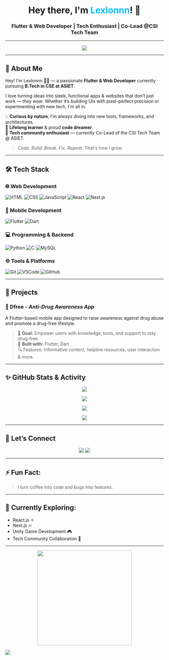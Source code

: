 <h1 align="center">Hey there, I'm <span style="color:#00BFFF;">Lexlonnn</span>! 👋</h1>  
<h3 align="center">Flutter & Web Developer | Tech Enthusiast | Co-Lead @CSI Tech Team</h3>

---

<!-- Typing Animation -->
<p align="center">
  <img src="https://readme-typing-svg.herokuapp.com?font=Fira+Code&size=24&pause=1000&color=00F7FF&center=true&vCenter=true&width=435&lines=Hi+I'm+Lexlonnn!;Web+%26+Flutter+Developer;Tech+Explorer+%7C+Code+Dreamer" />
</p>

---

## 🚀 About Me
Hey! I'm Lexlonnn 👨‍💻 — a passionate **Flutter & Web Developer** currently pursuing **B.Tech in CSE at ASIET**.  

I love turning ideas into sleek, functional apps & websites that don’t just work — they *wow*. Whether it’s building UIs with pixel-perfect precision or experimenting with new tech, I'm all in.

💡 **Curious by nature**, I'm always diving into new tools, frameworks, and architectures.  
🧠 **Lifelong learner** & proud **code dreamer**.  
🤝 **Tech community enthusiast** — currently Co-Lead of the CSI Tech Team @ ASIET.  

> *Code. Build. Break. Fix. Repeat.* That's how I grow.

---

## 🛠️ Tech Stack

### 🌐 Web Development
![HTML](https://img.shields.io/badge/HTML-E34F26?style=flat&logo=html5&logoColor=white)
![CSS](https://img.shields.io/badge/CSS-1572B6?style=flat&logo=css3)
![JavaScript](https://img.shields.io/badge/JavaScript-F7DF1E?style=flat&logo=javascript&logoColor=black)
![React](https://img.shields.io/badge/React-20232A?style=flat&logo=react&logoColor=61DAFB)
![Next.js](https://img.shields.io/badge/Next.js-000000?style=flat&logo=nextdotjs&logoColor=white)

### 📱 Mobile Development
![Flutter](https://img.shields.io/badge/Flutter-02569B?style=flat&logo=flutter&logoColor=white)
![Dart](https://img.shields.io/badge/Dart-0175C2?style=flat&logo=dart&logoColor=white)

### 💻 Programming & Backend
![Python](https://img.shields.io/badge/Python-3776AB?style=flat&logo=python)
![C](https://img.shields.io/badge/C-00599C?style=flat&logo=c)
![MySQL](https://img.shields.io/badge/MySQL-4479A1?style=flat&logo=mysql)

### ⚙️ Tools & Platforms
![Git](https://img.shields.io/badge/Git-F05032?style=flat&logo=git)
![VSCode](https://img.shields.io/badge/VSCode-007ACC?style=flat&logo=visual-studio-code)
![GitHub](https://img.shields.io/badge/GitHub-181717?style=flat&logo=github)

---

## 🧩 Projects

### 📱 Dfree - *Anti-Drug Awareness App*
A Flutter-based mobile app designed to raise awareness against drug abuse and promote a drug-free lifestyle.  
> 🧠 **Goal:** Empower users with knowledge, tools, and support to stay drug-free.  
> 🚀 **Built with:** Flutter, Dart  
> 🔍 Features: Informative content, helpline resources, user interaction & more.

---

## ✨ GitHub Stats & Activity

<p align="center">
  <img src="https://github-readme-stats.vercel.app/api?username=Lexlonnn&show_icons=true&theme=tokyonight" />
</p>

<p align="center">
  <img src="https://github-readme-stats.vercel.app/api/top-langs/?username=Lexlonnn&layout=compact&theme=tokyonight" />
</p>

<p align="center">
  <img src="https://github-readme-streak-stats.herokuapp.com?user=Lexxlonnn&theme=tokyonight&hide_border=false" />
</p>

<p align="center">
  <img src="https://github-profile-trophy.vercel.app/?username=Lexlonnn&theme=radical&row=1&column=6" />
</p>

---

## 🔗 Let’s Connect

<p align="center">
  <a href="https://www.linkedin.com/in/ravish-r-b-05697232a"><img src="https://img.shields.io/badge/-LinkedIn-blue?style=flat&logo=linkedin" /></a>
  <a href="https://www.instagram.com/__ravishh.__?igsh=MXhpd2t1NDk3NWRhMg=="><img src="https://img.shields.io/badge/-Instagram-DC3175?style=flat&logo=instagram&logoColor=white" /></a>
</p>

---

## ⚡ Fun Fact:
> I turn coffee into code and bugs into features.

---

## 🧠 Currently Exploring:
- React.js ⚛️  
- Next.js 🔥  
- Unity Game Development 🎮  
- Tech Community Collaboration 🤝  

---

<!-- Cool GIF just for fun -->
<p align="center">
  <img src="https://media.giphy.com/media/qgQUggAC3Pfv687qPC/giphy.gif" width="300" />
</p>

<!-- Animated Wave Footer -->
<img src="https://capsule-render.vercel.app/api?type=waving&color=gradient&height=100&section=footer"/>

